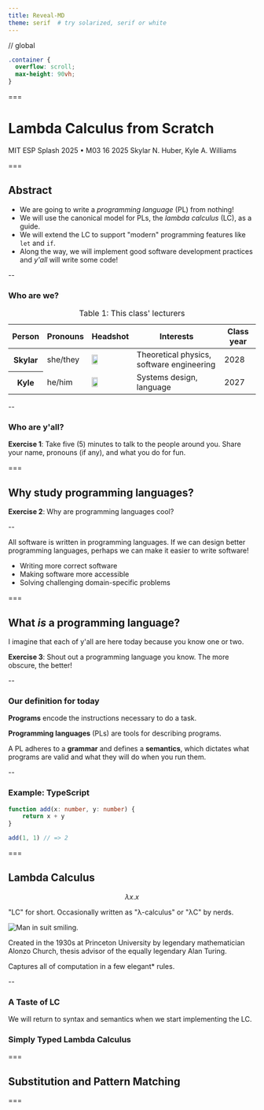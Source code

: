```yaml
---
title: Reveal-MD
theme: serif  # try solarized, serif or white
---
```


// global

```css
.container {
  overflow: scroll;
  max-height: 90vh;
}
```

===

# Lambda Calculus from Scratch

MIT ESP Splash 2025 • M03 16 2025 Skylar N. Huber, Kyle A. Williams

===

## Abstract

- We are going to write a _programming language_ (PL) from nothing!
- We will use the canonical model for PLs, the _lambda calculus_ (LC), as a
  guide.
- We will extend the LC to support "modern" programming features like `let` and
  `if`.
- Along the way, we will implement good software development practices and
  _y'all_ will write some code!

--

### Who are we?

<table>
  <caption>
    Table 1: This class' lecturers
  </caption>
  <thead>
    <tr>
      <th scope="col">Person</th>
      <th scope="col">Pronouns</th>
      <th scope="col">Headshot</th>
      <th scope="col">Interests</th>
      <th scope="col">Class year</th>
    </tr>
  </thead>
  <tbody>
    <tr>
        <th scope="row">Skylar</th>
        <td>she/they</td>
        <td>
            <img height="40%" width="40%" src="https://avatars.githubusercontent.com/u/67175934?v=4" />
        </td>
        <td>Theoretical physics, software engineering</td>
        <td>2028</td>
    </tr>
    <tr>
      <th scope="row">Kyle</th>
        <td>he/him</td>
      <td>
        <img height="40%" width="40%" src="https://avatars.githubusercontent.com/u/25624882?v=4" />
      </td>
      <td>Systems design, language</td>
      <td>2027</td>
    </tr>
  </tbody>
</table>

--

### Who are y'all?

**Exercise 1**: Take five (5) minutes to talk to the people around you. Share your name, pronouns (if any), and what you do for fun.

===

## Why study programming languages?

**Exercise 2**: Why are programming languages cool?

<!-- Take three people. -->

--

All software is written in programming languages. If we can design better programming languages, perhaps we can make it easier to write software! <!-- .element: class="fragment" -->

- Writing more correct software <!-- .element: class="fragment" -->
- Making software more accessible <!-- .element: class="fragment" -->
- Solving challenging domain-specific problems <!-- .element: class="fragment" -->

===

## What *is* a programming language?

I imagine that each of y'all are here today because you know one or two.

**Exercise 3**: Shout out a programming language you know. The more obscure, the better!

<!-- No more than three minutes. -->

--

### Our definition for today

<!-- Programming languages can be a lot of things, in part because there are so many! To make sure we're all on the same page, we'll forward one of many valid definitions.  -->

**Programs** encode the instructions necessary to do a task. <!-- .element: class="fragment" -->

**Programming languages** (PLs) are tools for describing programs. <!-- .element: class="fragment" -->

A PL adheres to a **grammar** and defines a **semantics**, which dictates what programs are valid and what they will do when you run them. <!-- .element: class="fragment" -->

<!-- This definition, while already quite abstract, doesn't necessarily capture all programs and all PLs! -->

--

### Example: TypeScript

```ts
function add(x: number, y: number) {
    return x + y
}

add(1, 1) // => 2
```

===

## Lambda Calculus

$$\lambda x . x$$

"LC" for short. Occasionally written as "λ-calculus" or "λC" by nerds.

![Man in suit smiling.](https://upload.wikimedia.org/wikipedia/en/a/a6/Alonzo_Church.jpg)

Created in the 1930s at Princeton University by legendary mathematician Alonzo Church, thesis advisor of the equally legendary Alan Turing. <!-- .element: class="fragment" -->

Captures all of computation in a few elegant* rules. <!-- .element: class="fragment" -->

--

### A Taste of LC

We will return to syntax and semantics when we start implementing the LC.

### Simply Typed Lambda Calculus

===

## Substitution and Pattern Matching



===

